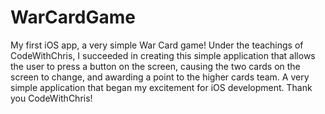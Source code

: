 # WarCardGame
My first iOS app, a very simple War Card game! Under the teachings of CodeWithChris, I succeeded in creating this simple application that allows the user to press a button on the screen, causing the two cards on the screen to change, and awarding a point to the higher cards team. A very simple application that began my excitement for iOS development. Thank you CodeWithChris!
